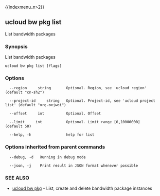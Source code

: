 {{indexmenu_n>2}}

## ucloud bw pkg list

List bandwidth packages

### Synopsis

List bandwidth packages

```
ucloud bw pkg list [flags]
```

### Options

```
  --region     string       Optional. Region, see 'ucloud region' (default "cn-sh2") 

  --project-id     string   Optional. Project-id, see 'ucloud project list' (default "org-oxjwoi") 

  --offset     int          Optional. Offset 

  --limit     int           Optional. Limit range [0,10000000] (default 50) 

  --help, -h                help for list 

```

### Options inherited from parent commands

```
  --debug, -d   Running in debug mode 

  --json, -j    Print result in JSON format whenever possible 

```

### SEE ALSO

* [ucloud bw pkg](software/cli/cmd/ucloud/bw/pkg)	 - List, create and delete bandwidth package instances

